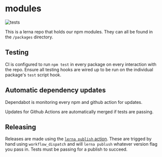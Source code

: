 # modules

![tests](https://github.com/glifio/modules/workflows/tests/badge.svg)

This is a lerna repo that holds our npm modules. They can all be found in the `/packages` directory.

## Testing

CI is configured to run `npm test` in every package on every interaction with the repo.  Ensure all testing hooks are wired up to be run on the individual package's `test` script hook.

## Automatic dependency updates

Dependabot is monitoring every npm and github action for updates.

Updates for Github Actions are automatically merged if tests are passing.

## Releasing

Releases are made using the [`lerna publish` action](https://github.com/glifio/modules/actions?query=workflow%3A%22lerna+publish%22).
These are trigged by hand using `workflow_dispatch` and will `lerna publush` whatever version flag you pass in.
Tests must be passing for a publish to succeed.

